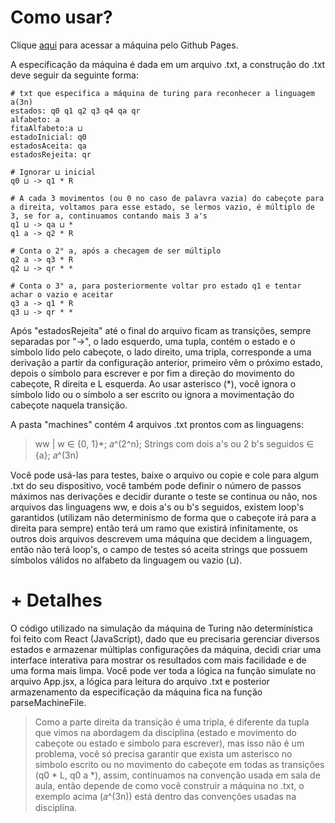 # Como usar?

Clique [aqui](https://deyvib.github.io/MaquinaDeTuringND/) para acessar a máquina pelo Github Pages.

A especificação da máquina é dada em um arquivo .txt, a construção do .txt deve seguir da seguinte forma:

```
# txt que especifica a máquina de turing para reconhecer a linguagem a(3n)
estados: q0 q1 q2 q3 q4 qa qr
alfabeto: a
fitaAlfabeto:a ⊔
estadoInicial: q0
estadosAceita: qa
estadosRejeita: qr

# Ignorar ⊔ inicial
q0 ⊔ -> q1 * R

# A cada 3 movimentos (ou 0 no caso de palavra vazia) do cabeçote para a direita, voltamos para esse estado, se lermos vazio, é múltiplo de 3, se for a, continuamos contando mais 3 a's
q1 ⊔ -> qa ⊔ *
q1 a -> q2 * R

# Conta o 2° a, após a checagem de ser múltiplo
q2 a -> q3 * R
q2 ⊔ -> qr * *

# Conta o 3° a, para posteriormente voltar pro estado q1 e tentar achar o vazio e aceitar
q3 a -> q1 * R
q3 ⊔ -> qr * *

```

Após "estadosRejeita" até o final do arquivo ficam as transições, sempre separadas por "->", o lado esquerdo, uma tupla, contém o estado e o símbolo lido pelo cabeçote, o lado direito, uma tripla, corresponde a uma derivação a partir da configuração anterior, primeiro vêm o próximo estado, depois o símbolo para escrever e por fim a direção do movimento do cabeçote, R direita e L esquerda. Ao usar asterisco (*), você ignora o símbolo lido ou o símbolo a ser escrito ou ignora a movimentação do cabeçote naquela transição.

A pasta "machines" contém 4 arquivos .txt prontos com as linguagens:

> ww | w ∈ {0, 1}*;
> 𝑎^(2^n);
> Strings com dois a's ou 2 b's seguidos ∈ {a};
> 𝑎^(3n)

Você pode usá-las para testes, baixe o arquivo ou copie e cole para algum .txt do seu dispositivo, você também pode definir o número de passos máximos nas derivações e decidir durante o teste se continua ou não, nos arquivos das linguagens ww, e dois a's ou b's seguidos, existem loop's garantidos (utilizam não determinismo de forma que o cabeçote irá para a direita para sempre) então terá um ramo que existirá infinitamente, os outros dois arquivos descrevem uma máquina que decidem a linguagem, então não terá loop's, o campo de testes só aceita strings que possuem símbolos válidos no alfabeto da linguagem ou vazio (⊔).

# + Detalhes

O código utilizado na simulação da máquina de Turing não determinística foi feito com React (JavaScript), dado que eu precisaria gerenciar diversos estados e armazenar múltiplas configurações da máquina, decidi criar uma interface interativa para mostrar os resultados com mais facilidade e de uma forma mais limpa. Você pode ver toda a lógica na função simulate no arquivo App.jsx, a lógica para leitura do arquivo .txt e posterior armazenamento da especificação da máquina fica na função parseMachineFile.

> Como a parte direita da transição é uma tripla, é diferente da tupla que vimos na abordagem da disciplina (estado e movimento do cabeçote ou estado e simbolo para escrever), mas isso não é um problema, você só precisa garantir que exista um asterisco no simbolo escrito ou no movimento do cabeçote em todas as transições (q0 * L, q0 a *), assim, continuamos na convenção usada em sala de aula, então depende de como você construir a máquina no .txt, o exemplo acima (𝑎^(3n)) está dentro das convenções usadas na disciplina.
